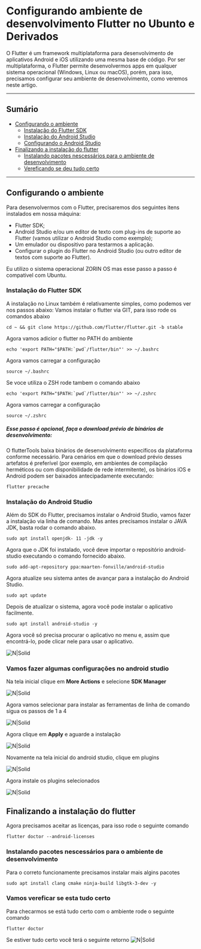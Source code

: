 # Configurando ambiente de desenvolvimento Flutter no Ubunto e Derivados

O Flutter é um framework multiplataforma para desenvolvimento de aplicativos Android e iOS utilizando uma mesma base de código. Por ser multiplataforma, o Flutter permite desenvolvermos apps em qualquer sistema operacional (Windows, Linux ou macOS), porém, para isso, precisamos configurar seu ambiente de desenvolvimento, como veremos neste artigo.

---
## Sumário
- <a href="#settingUpTheEnvironment">Configurando o ambiente</a>
    - <a href="#installingTheFlutterSdk">Instalação do Flutter SDK</a>
    - <a href="#installingAndroidStudio">Instalação do Android Studio</a>
    - <a href="#configuringAndroidStudio">Configurando o Android Studio</a>
- <a href="#finishingTheFlutterInstallation">Finalizando a instalação do flutter</a>
    - <a href="#installingPackagesRequiredForTheDevelopmentEnvironment">Instalando pacotes nescessários para o ambiente de desenvolvimento</a>
    - <a href="#checkAll">Vereficando se deu tudo certo</a>

---

## Configurando o ambiente<span id="settingUpTheEnvironment"></span>
Para desenvolvermos com o Flutter, precisaremos dos seguintes itens instalados em nossa máquina:

- Flutter SDK;
- Android Studio e/ou um editor de texto com plug-ins de suporte ao Flutter (vamos utilizar o Android Studio como exemplo);
- Um emulador ou dispositivo para testarmos a aplicação.
- Configurar o plugin do Flutter no Android Studio (ou outro editor de textos com suporte ao Flutter).

Eu utilizo o sistema operacional ZORIN OS mas esse passo a passo é compativel com Ubuntu. 

### Instalação do Flutter SDK<span id="installingTheFlutterSdk"></span>
A instalação no Linux também é relativamente simples, como podemos ver nos passos abaixo:
Vamos instalar o flutter via GIT, para isso rode os comandos abaixo
```shell
cd ~ && git clone https://github.com/flutter/flutter.git -b stable
```
Agora vamos adicior o flutter no PATH do ambiente
```shell
echo 'export PATH="$PATH:`pwd`/flutter/bin"' >> ~/.bashrc
```
Agora vamos carregar a configuração
```shell
source ~/.bashrc
```
Se voce utiliza o ZSH rode tambem o comando abaixo
```shell
echo 'export PATH="$PATH:`pwd`/flutter/bin"' >> ~/.zshrc
```
Agora vamos carregar a configuração
```shell
source ~/.zshrc
```
##### Esse passo é opcional, faça o download prévio de binários de desenvolvimento:
O flutterTools baixa binários de desenvolvimento específicos da plataforma conforme necessário. Para cenários em que o download prévio desses artefatos é preferível (por exemplo, em ambientes de compilação herméticos ou com disponibilidade de rede intermitente), os binários iOS e Android podem ser baixados antecipadamente executando:
```shell
flutter precache
```
### Instalação do Android Studio <span id="installingAndroidStudio"></span>
Além do SDK do Flutter, precisamos instalar o Android Studio, vamos fazer a instalação via linha de comando.
Mas antes precisamos instalar o JAVA JDK, basta rodar o comando abaixo.
```shell
sudo apt install openjdk- 11 -jdk -y
```
Agora que o JDK foi instalado, você deve importar o repositório android-studio executando o comando fornecido abaixo.
```shell
sudo add-apt-repository ppa:maarten-fonville/android-studio
```
Agora atualize seu sistema antes de avançar para a instalação do Android Studio.
```shell
sudo apt update
```
Depois de atualizar o sistema, agora você pode instalar o aplicativo facilmente.
```shell
sudo apt install android-studio -y
```
Agora você só precisa procurar o aplicativo no menu e, assim que encontrá-lo, pode clicar nele para usar o aplicativo.

![N|Solid](./img/find-android.png)

### Vamos fazer algumas configurações no android studio <span id="configuringAndroidStudio"></span>
Na tela inicial clique em **More Actions** e selecione **SDK Manager**

![N|Solid](./img/home-android-studio-step-1.png)

Agora vamos selecionar para instalar as ferramentas de linha de comando
sigua os passos de 1 a 4

![N|Solid](./img/home-android-studio-step-2.png)

Agora clique em **Apply** e aguarde a instalação

![N|Solid](./img/home-android-studio-step-3.png)

Novamente na tela inicial do android studio, clique em plugins

![N|Solid](./img/home-android-studio-step-4.png)

Agora instale os plugins selecionados

![N|Solid](./img/home-android-studio-step-5.png)

## Finalizando a instalação do flutter <span id="finishingTheFlutterInstallation"></span>

Agora precisamos aceitar as licenças, para isso rode o seguinte comando
```shell
flutter doctor --android-licenses
```
### Instalando pacotes nescessários para o ambiente de desenvolvimento <span id="installingPackagesRequiredForTheDevelopmentEnvironment"></span>
Para o correto funcionamente precisamos instalar mais algins pacotes
```shell
sudo apt install clang cmake ninja-build libgtk-3-dev -y
```

### Vamos vereficar se esta tudo certo <span id="checkAll"></span>
Para checarmos se está tudo certo com o ambiente rode o seguinte comando
```shell
flutter doctor
```
Se estiver tudo certo você terá o seguinte retorno
![N|Solid](./img/home-android-studio-step-6.png)
